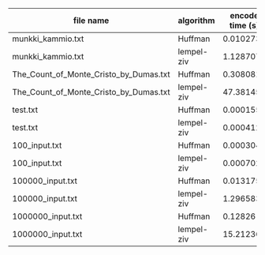 
|file name                             |algorithm |encode time (s)|decode time (s)|size (KB)|compressed size(KB)|space saved (%)    |
|--------------------------------------|----------|---------------|---------------|---------|-------------------|-------------------|
|munkki_kammio.txt                     |Huffman   |0.010273       |0.055088       |84175    |48343              |42.568%            |
|munkki_kammio.txt                     |lempel-ziv|1.128707       |0.025913       |84175    |94697              |-12.5%             |
|The_Count_of_Monte_Cristo_by_Dumas.txt|Huffman   |0.308081       |1.833561       |2786944  |1642615            |41.06%             |
|The_Count_of_Monte_Cristo_by_Dumas.txt|lempel-ziv|47.381454      |0.797769       |2786944  |3135312            |-12.5%             |
|test.txt                              |Huffman   |0.000155       |7.9e-05        |49       |18                 |63.265%            |
|test.txt                              |lempel-ziv|0.000412       |6.5e-05        |49       |56                 |-14.286%           |
|100_input.txt                         |Huffman   |0.000304       |0.000221       |100      |161                |-61.0%             |
|100_input.txt                         |lempel-ziv|0.000702       |8.2e-05        |100      |113                |-13.0%             |
|100000_input.txt                      |Huffman   |0.013175       |0.095272       |100000   |83993              |16.007%            |
|100000_input.txt                      |lempel-ziv|1.296583       |0.029622       |100000   |112500             |-12.5%             |
|1000000_input.txt                     |Huffman   |0.12826        |0.885247       |1000000  |839647             |16.035%            |
|1000000_input.txt                     |lempel-ziv|15.21236       |0.287221       |1000000  |1125000            |-12.5%             |

